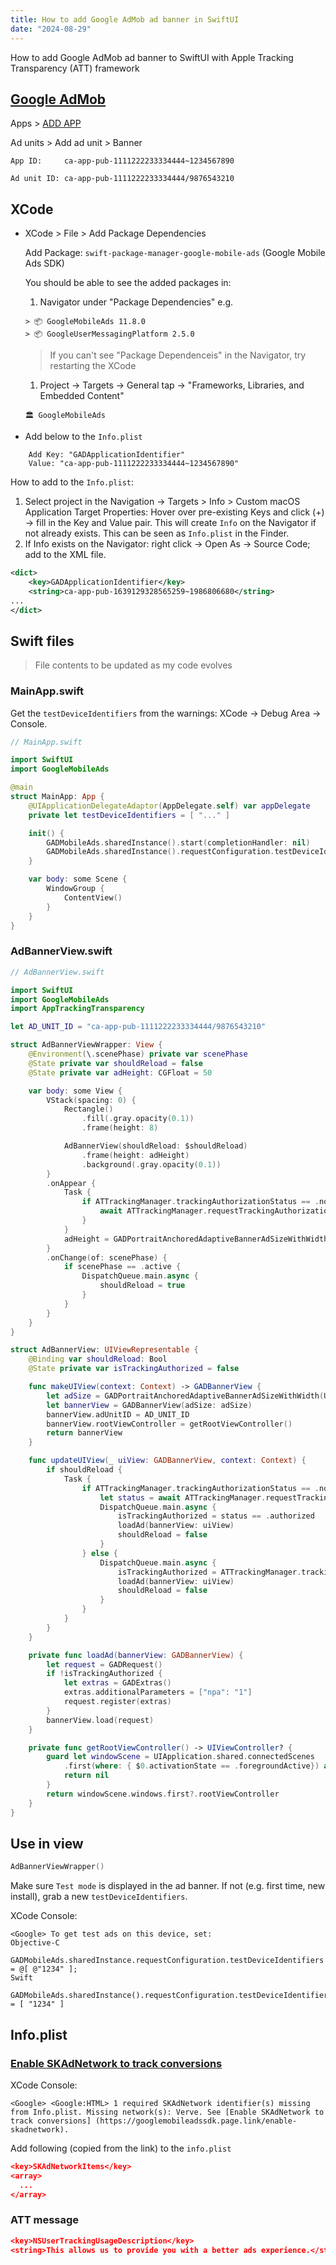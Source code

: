 ```yaml
---
title: How to add Google AdMob ad banner in SwiftUI
date: "2024-08-29"
---
```


How to add Google AdMob ad banner to SwiftUI with Apple Tracking Transparency (ATT) framework

## [Google AdMob](https://admob.google.com/v2/home)

Apps > [ADD APP](https://admob.google.com/v2/apps/create)

Ad units > Add ad unit > Banner

    App ID:     ca-app-pub-1111222233334444~1234567890

    Ad unit ID: ca-app-pub-1111222233334444/9876543210

## XCode

- XCode > File > Add Package Dependencies

  Add Package: `swift-package-manager-google-mobile-ads` (Google Mobile Ads SDK)

  You should be able to see the added packages in:

  1. Navigator under "Package Dependencies" e.g.

  ```text
  > 📦 GoogleMobileAds 11.8.0
  > 📦 GoogleUserMessagingPlatform 2.5.0
  ```

  > If you can't see "Package Dependenceis" in the Navigator, try restarting the XCode

  1. Project -> Targets -> General tap -> "Frameworks, Libraries, and Embedded Content"

  ```text
  🏛️ GoogleMobileAds
  ```

- Add below to the `Info.plist`

```text
    Add Key: "GADApplicationIdentifier"
    Value: "ca-app-pub-1111222233334444~1234567890"
```

How to add to the `Info.plist`:

1. Select project in the Navigation -> Targets > Info > Custom macOS Application Target Properties: Hover over pre-existing Keys and click (+) -> fill in the Key and Value pair.
   This will create `Info` on the Navigator if not already exists. This can be seen as `Info.plist` in the Finder.
2. If Info exists on the Navigator: right click -> Open As -> Source Code; add to the XML file.

```xml
<dict>
	<key>GADApplicationIdentifier</key>
	<string>ca-app-pub-1639129328565259~1986806680</string>
...
</dict>
```

## Swift files

> File contents to be updated as my code evolves

### MainApp.swift

Get the `testDeviceIdentifiers` from the warnings: XCode -> Debug Area -> Console.

```swift
// MainApp.swift

import SwiftUI
import GoogleMobileAds

@main
struct MainApp: App {
    @UIApplicationDelegateAdaptor(AppDelegate.self) var appDelegate
    private let testDeviceIdentifiers = [ "..." ]

    init() {
        GADMobileAds.sharedInstance().start(completionHandler: nil)
        GADMobileAds.sharedInstance().requestConfiguration.testDeviceIdentifiers = self.testDeviceIdentifiers
    }

    var body: some Scene {
        WindowGroup {
            ContentView()
        }
    }
}
```

### AdBannerView.swift

```swift
// AdBannerView.swift

import SwiftUI
import GoogleMobileAds
import AppTrackingTransparency

let AD_UNIT_ID = "ca-app-pub-1111222233334444/9876543210"

struct AdBannerViewWrapper: View {
    @Environment(\.scenePhase) private var scenePhase
    @State private var shouldReload = false
    @State private var adHeight: CGFloat = 50

    var body: some View {
        VStack(spacing: 0) {
            Rectangle()
                .fill(.gray.opacity(0.1))
                .frame(height: 8)

            AdBannerView(shouldReload: $shouldReload)
                .frame(height: adHeight)
                .background(.gray.opacity(0.1))
        }
        .onAppear {
            Task {
                if ATTrackingManager.trackingAuthorizationStatus == .notDetermined {
                    await ATTrackingManager.requestTrackingAuthorization()
                }
            }
            adHeight = GADPortraitAnchoredAdaptiveBannerAdSizeWithWidth(UIScreen.main.bounds.width).size.height
        }
        .onChange(of: scenePhase) {
            if scenePhase == .active {
                DispatchQueue.main.async {
                    shouldReload = true
                }
            }
        }
    }
}

struct AdBannerView: UIViewRepresentable {
    @Binding var shouldReload: Bool
    @State private var isTrackingAuthorized = false

    func makeUIView(context: Context) -> GADBannerView {
        let adSize = GADPortraitAnchoredAdaptiveBannerAdSizeWithWidth(UIScreen.main.bounds.width)
        let bannerView = GADBannerView(adSize: adSize)
        bannerView.adUnitID = AD_UNIT_ID
        bannerView.rootViewController = getRootViewController()
        return bannerView
    }

    func updateUIView(_ uiView: GADBannerView, context: Context) {
        if shouldReload {
            Task {
                if ATTrackingManager.trackingAuthorizationStatus == .notDetermined {
                    let status = await ATTrackingManager.requestTrackingAuthorization()
                    DispatchQueue.main.async {
                        isTrackingAuthorized = status == .authorized
                        loadAd(bannerView: uiView)
                        shouldReload = false
                    }
                } else {
                    DispatchQueue.main.async {
                        isTrackingAuthorized = ATTrackingManager.trackingAuthorizationStatus == .authorized
                        loadAd(bannerView: uiView)
                        shouldReload = false
                    }
                }
            }
        }
    }

    private func loadAd(bannerView: GADBannerView) {
        let request = GADRequest()
        if !isTrackingAuthorized {
            let extras = GADExtras()
            extras.additionalParameters = ["npa": "1"]
            request.register(extras)
        }
        bannerView.load(request)
    }

    private func getRootViewController() -> UIViewController? {
        guard let windowScene = UIApplication.shared.connectedScenes
            .first(where: { $0.activationState == .foregroundActive}) as? UIWindowScene else {
            return nil
        }
        return windowScene.windows.first?.rootViewController
    }
}
```

## Use in view

```swift
AdBannerViewWrapper()
```

Make sure `Test mode` is displayed in the ad banner. If not (e.g. first time, new install), grab a new `testDeviceIdentifiers`.

XCode Console:

```text
<Google> To get test ads on this device, set:
Objective-C
	GADMobileAds.sharedInstance.requestConfiguration.testDeviceIdentifiers = @[ @"1234" ];
Swift
	GADMobileAds.sharedInstance().requestConfiguration.testDeviceIdentifiers = [ "1234" ]
```

## Info.plist

### [Enable SKAdNetwork to track conversions](https://developers.google.com/admob/ios/privacy/strategies)

XCode Console:

```text
<Google> <Google:HTML> 1 required SKAdNetwork identifier(s) missing from Info.plist. Missing network(s): Verve. See [Enable SKAdNetwork to track conversions] (https://googlemobileadssdk.page.link/enable-skadnetwork).
```

Add following (copied from the link) to the `info.plist`

```json
<key>SKAdNetworkItems</key>
<array>
  ...
</array>
```

### ATT message

```json
<key>NSUserTrackingUsageDescription</key>
<string>This allows us to provide you with a better ads experience.</string>
```
